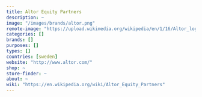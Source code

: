 ```yaml
---
title: Altor Equity Partners
description: ~
image: "/images/brands/altor.png"
remote-image: "https://upload.wikimedia.org/wikipedia/en/1/16/Altor_logo.png"
categories: []
brands: []
purposes: []
types: []
countries: [sweden]
website: "http://www.altor.com/"
shop: ~
store-finder: ~
about: ~
wiki: "https://en.wikipedia.org/wiki/Altor_Equity_Partners"
---
```

